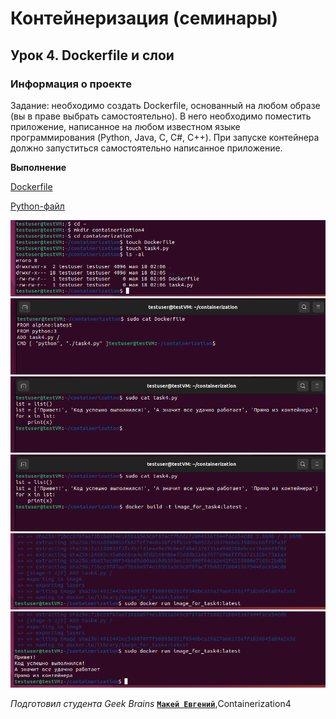 # Контейнеризация (семинары)




## Урок 4. Dockerfile и слои

### **Информация о проекте**

Задание: необходимо создать Dockerfile, основанный на любом образе (вы в праве выбрать самостоятельно).
В него необходимо поместить приложение, написанное на любом известном языке программирования (Python, Java, C, С#, C++).
При запуске контейнера должно запуститься самостоятельно написанное приложение.




**Выполнение**

[Dockerfile](https://github.com/Terekhov-AS/Containerization-Seminar_4/blob/main/Dockerfile)


[Python-файл](https://github.com/Terekhov-AS/Containerization-Seminar_4/blob/main/task4.py)

![команда для контейнеризации Linux](https://github.com/Yauheni-zxc/containerization4/blob/main/skrins/02-08-35.png)
![команда для контейнеризации Linux](https://github.com/Yauheni-zxc/containerization4/blob/main/skrins/02-09-34.png)
![команда для контейнеризации Linux](https://github.com/Yauheni-zxc/containerization4/blob/main/skrins/02-10-00.png)
![команда для контейнеризации Linux](https://github.com/Yauheni-zxc/containerization4/blob/main/skrins/02-10-58.png)
![команда для контейнеризации Linux](https://github.com/Yauheni-zxc/containerization4/blob/main/skrins/02-12-45.png)
![команда для контейнеризации Linux](https://github.com/Yauheni-zxc/containerization4/blob/main/skrins/02-12-54.png)





*Подготовил студента Geek Brains* [**`Макей Евгений`**](https://gb.ru/users/19b5d41f-52eb-4dc6-8b02-5da1eb611b84),Containerization4
